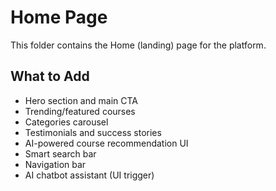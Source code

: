# Home Page

This folder contains the Home (landing) page for the platform.

## What to Add
- Hero section and main CTA
- Trending/featured courses
- Categories carousel
- Testimonials and success stories
- AI-powered course recommendation UI
- Smart search bar
- Navigation bar
- AI chatbot assistant (UI trigger)
